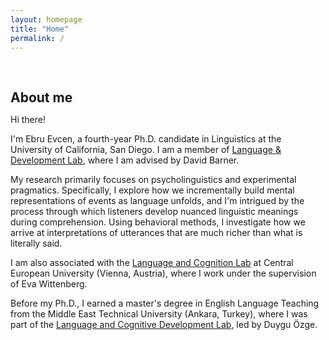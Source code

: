 ```yaml
---
layout: homepage
title: "Home"
permalink: /
---
```


<h1 id="about-me"></h1>

<h2 style="margin: 60px 0px 10px;">About me</h2>


Hi there!

I'm Ebru Evcen, a fourth-year Ph.D. candidate in Linguistics at the University of California, San Diego. I am a member of [Language & Development Lab](https://ladlab.ucsd.edu), where I am advised by David Barner. 

My research primarily focuses on psycholinguistics and experimental pragmatics. Specifically, I explore how we incrementally build mental representations of events as language unfolds, and I'm intrigued by the process through which listeners develop nuanced linguistic meanings during comprehension. Using behavioral methods, I investigate how we arrive at interpretations of utterances that are much richer than what is literally said. 

I am also associated with the [Language and Cognition Lab](https://ladlab.ucsd.edu) at Central European University (Vienna, Austria), where I work under the supervision of Eva Wittenberg.

Before my Ph.D., I earned a master's degree in English Language Teaching from the Middle East Technical University (Ankara, Turkey), where I was part of the [Language and Cognitive Development Lab](https://langcog.metu.edu.tr), led by Duygu Özge.












